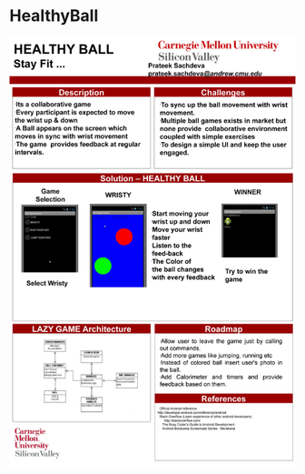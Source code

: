 # HealthyBall
![alt tag](https://github.com/psachdev/HealthyBall/blob/master/Healthy_Ball-page-001.jpg)
